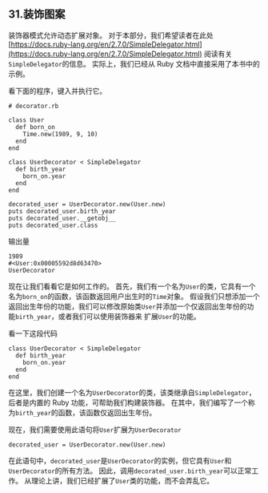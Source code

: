 ## 31.装饰图案

装饰器模式允许动态扩展对象。 对于本部分，我们希望读者在此处 [https://docs.ruby-lang.org/en/2.7.0/SimpleDelegator.html](https://docs.ruby-lang.org/en/2.7.0/SimpleDelegator.html) 阅读有关`SimpleDelegator`的信息。 实际上，我们已经从 Ruby 文档中直接采用了本书中的示例。

看下面的程序，键入并执行它。

```
# decorator.rb

class User
  def born_on
    Time.new(1989, 9, 10)
  end
end

class UserDecorator < SimpleDelegator
  def birth_year
    born_on.year
  end
end

decorated_user = UserDecorator.new(User.new)
puts decorated_user.birth_year
puts decorated_user.__getobj__
puts decorated_user.class
```

输出量

```
1989
#<User:0x00005592d8d63470>
UserDecorator
```

现在让我们看看它是如何工作的。 首先，我们有一个名为`User`的类，它具有一个名为`born_on`的函数，该函数返回用户出生时的`Time`对象。 假设我们只想添加一个返回出生年份的功能，我们可以修改原始类`User`并添加一个仅返回出生年份的功能`birth_year`，或者我们可以使用装饰器来 扩展`User`的功能。

看一下这段代码

```
class UserDecorator < SimpleDelegator
  def birth_year
    born_on.year
  end
end
```

在这里，我们创建一个名为`UserDecorator`的类，该类继承自`SimpleDelegator`，后者是内置的 Ruby 功能，可帮助我们构建装饰器。 在其中，我们编写了一个称为`birth_year`的函数，该函数仅返回出生年份。

现在，我们需要使用此语句将`User`扩展为`UserDecorator`

```
decorated_user = UserDecorator.new(User.new)
```

在此语句中，`decorated_user`是`UserDecorator`的实例，但它具有`User`和`UserDecorator`的所有方法。 因此，调用`decorated_user.birth_year`可以正常工作。 从理论上讲，我们已经扩展了`User`类的功能，而不会弄乱它。